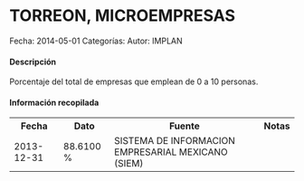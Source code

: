 TORREON, MICROEMPRESAS
=====

Fecha: 2014-05-01
Categorías: 
Autor: IMPLAN

#### Descripción

Porcentaje del total de empresas que emplean de 0 a 10 personas.

#### Información recopilada

<table class="table table-hover table-bordered">
  <tr><th>Fecha</th><th>Dato</th><th>Fuente</th><th>Notas</th></tr>
  <tr><td>2013-12-31</td><td>88.6100 %</td><td>SISTEMA DE INFORMACION EMPRESARIAL MEXICANO (SIEM)</td><td></td></tr>
</table>
